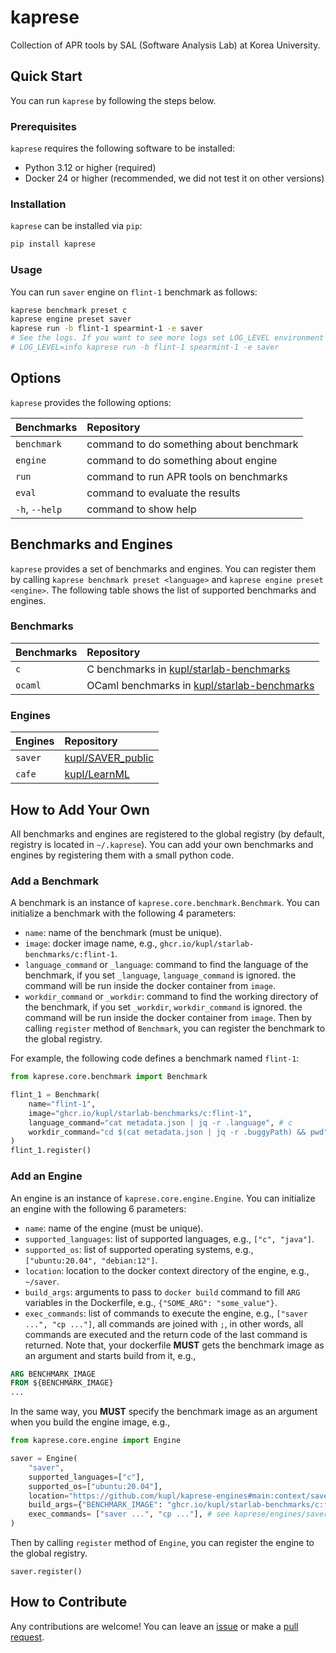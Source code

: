 # kaprese

Collection of APR tools by SAL (Software Analysis Lab) at Korea University.

## Quick Start

You can run `kaprese` by following the steps below.

### Prerequisites

`kaprese` requires the following software to be installed:

- Python 3.12 or higher (required)
- Docker 24 or higher (recommended, we did not test it on other versions)

### Installation

`kaprese` can be installed via `pip`:

```bash
pip install kaprese
```

### Usage

You can run `saver` engine on `flint-1` benchmark as follows:

```bash
kaprese benchmark preset c
kaprese engine preset saver
kaprese run -b flint-1 spearmint-1 -e saver
# See the logs. If you want to see more logs set LOG_LEVEL environment variable to INFO, e.g.,
# LOG_LEVEL=info kaprese run -b flint-1 spearmint-1 -e saver
```

## Options

`kaprese` provides the following options:

| Benchmarks | Repository                                                                                |
| :--------- | :---------------------------------------------------------------------------------------- |
| `benchmark`        | command to do something about benchmark     |
| `engine`    | command to do something about engine |
| `run`    | command to run APR tools on benchmarks |
| `eval` | command to evaluate the results |
| `-h`, `--help`    | command to show help |

## Benchmarks and Engines

`kaprese` provides a set of benchmarks and engines.
You can register them by calling `kaprese benchmark preset <language>` and `kaprese engine preset <engine>`.
The following table shows the list of supported benchmarks and engines.

### Benchmarks

| Benchmarks | Repository                                                                                |
| :--------- | :---------------------------------------------------------------------------------------- |
| `c`        | C benchmarks in [kupl/starlab-benchmarks](https://github.com/kupl/starlab-benchmarks)     |
| `ocaml`    | OCaml benchmarks in [kupl/starlab-benchmarks](https://github.com/kupl/starlab-benchmarks) |

### Engines

| Engines | Repository                                                |
| :------ | :-------------------------------------------------------- |
| `saver` | [kupl/SAVER_public](https://github.com/kupl/Saver_public) |
| `cafe`  | [kupl/LearnML](https://github.com/kupl/LearnML)           |

## How to Add Your Own

All benchmarks and engines are registered to the global registry (by default, registry is located in `~/.kaprese`).
You can add your own benchmarks and engines by registering them with a small python code.

### Add a Benchmark

A benchmark is an instance of `kaprese.core.benchmark.Benchmark`.
You can initialize a benchmark with the following 4 parameters:

- `name`: name of the benchmark (must be unique).
- `image`: docker image name, e.g., `ghcr.io/kupl/starlab-benchmarks/c:flint-1`.
- `language_command` or `_language`: command to find the language of the benchmark, if you set `_language`, `language_command` is ignored.
    the command will be run inside the docker container from `image`.
- `workdir_command` or `_workdir`: command to find the working directory of the benchmark, if you set `_workdir`, `workdir_command` is ignored.
    the command will be run inside the docker container from `image`.
Then by calling `register` method of `Benchmark`, you can register the benchmark to the global registry.

For example, the following code defines a benchmark named `flint-1`:

```python
from kaprese.core.benchmark import Benchmark

flint_1 = Benchmark(
    name="flint-1",
    image="ghcr.io/kupl/starlab-benchmarks/c:flint-1",
    language_command="cat metadata.json | jq -r .language", # c
    workdir_command="cd $(cat metadata.json | jq -r .buggyPath) && pwd", # /workspace/buggy
)
flint_1.register()

```

### Add an Engine

An engine is an instance of `kaprese.core.engine.Engine`.
You can initialize an engine with the following 6 parameters:

- `name`: name of the engine (must be unique).
- `supported_languages`: list of supported languages, e.g., `["c", "java"]`.
- `supported_os`: list of supported operating systems, e.g., `["ubuntu:20.04", "debian:12"]`.
- `location`: location to the docker context directory of the engine, e.g., `~/saver`.
- `build_args`: arguments to pass to `docker build` command to fill `ARG` variables in the Dockerfile, e.g., `{"SOME_ARG": "some_value"}`.
- `exec_commands`: list of commands to execute the engine, e.g., `["saver ...", "cp ..."]`,
    all commands are joined with `;`, in other words, all commands are executed and the return code of the last command is returned.
Note that, your dockerfile **MUST** gets the benchmark image as an argument and starts build from it, e.g.,

```dockerfile
ARG BENCHMARK_IMAGE
FROM ${BENCHMARK_IMAGE}
...
```

In the same way, you **MUST** specify the benchmark image as an argument when you build the engine image, e.g.,

```python
from kaprese.core.engine import Engine

saver = Engine(
    "saver",
    supported_languages=["c"],
    supported_os=["ubuntu:20.04"],
    location="https://github.com/kupl/kaprese-engines#main:context/saver/starlab-benchmarks", # location of saver context for preset benchmarks
    build_args={"BENCHMARK_IMAGE": "ghcr.io/kupl/starlab-benchmarks/c:flint-1"},
    exec_commands= ["saver ...", "cp ..."], # see kaprese/engines/saver.py
)
```

Then by calling `register` method of `Engine`, you can register the engine to the global registry.

```
saver.register()
```

## How to Contribute

Any contributions are welcome!
You can leave an [issue](https://github.com/kupl/kaprese/issues) or make a [pull request](https://github.com/kupl/kaprese/pulls).
